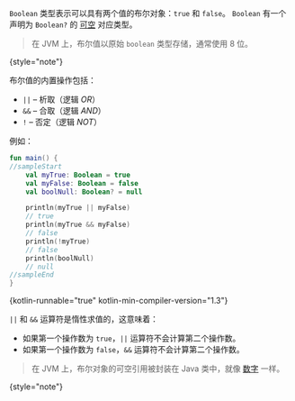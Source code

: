 [//]: # (title: 布尔值（Booleans）)

`Boolean` 类型表示可以具有两个值的布尔对象：`true` 和 `false`。
`Boolean` 有一个声明为 `Boolean?` 的 [可空](null-safety.md) 对应类型。

> 在 JVM 上，布尔值以原始 `boolean` 类型存储，通常使用 8 位。
>
{style="note"}

布尔值的内置操作包括：

* `||` – 析取（逻辑 _OR_）
* `&&` – 合取（逻辑 _AND_）
* `!` – 否定（逻辑 _NOT_）

例如：

```kotlin
fun main() {
//sampleStart
    val myTrue: Boolean = true
    val myFalse: Boolean = false
    val boolNull: Boolean? = null

    println(myTrue || myFalse)
    // true
    println(myTrue && myFalse)
    // false
    println(!myTrue)
    // false
    println(boolNull)
    // null
//sampleEnd
}
```
{kotlin-runnable="true" kotlin-min-compiler-version="1.3"}

`||` 和 `&&` 运算符是惰性求值的，这意味着：

* 如果第一个操作数为 `true`，`||` 运算符不会计算第二个操作数。
* 如果第一个操作数为 `false`，`&&` 运算符不会计算第二个操作数。

> 在 JVM 上，布尔对象的可空引用被封装在 Java 类中，就像 [数字](numbers.md#boxing-and-caching-numbers-on-the-java-virtual-machine) 一样。
>
{style="note"}
